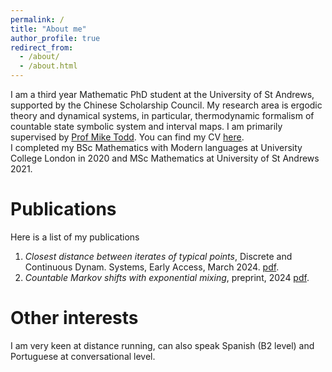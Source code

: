 ```yaml
---
permalink: /
title: "About me"
author_profile: true
redirect_from: 
  - /about/
  - /about.html
---
```


I am a third year Mathematic PhD student at the University of St Andrews, supported by the Chinese Scholarship Council. My research area is ergodic theory and dynamical systems, in particular, thermodynamic formalism of countable state symbolic system and interval maps. I am primarily supervised by [Prof Mike Todd](https://mtoddm.github.io/). You can find my CV [here](../assets/CV.pdf). <br>
I completed my BSc Mathematics with Modern languages at University College London in 2020 and MSc Mathematics at University of St Andrews 2021. 

# Publications

  Here is a list of my publications <br>
  1. <em>Closest distance between iterates of typical points</em>, Discrete and Continuous Dynam. Systems, Early Access, March 2024. [pdf](https://BoyuanZhao.github.io/files/paper1.pdf). <br>
  2. <em>Countable Markov shifts with exponential mixing</em>, preprint, 2024 [pdf](https://BoyuanZhao.github.io/files/paper2.pdf).

# Other interests
<p>I am very keen at distance running, can also speak Spanish (B2 level) and Portuguese at conversational level.</p>
